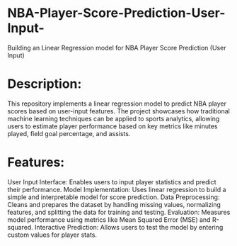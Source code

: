 # NBA-Player-Score-Prediction-User-Input-
Building an Linear Regression model for NBA Player Score Prediction (User Input)

# Description:
This repository implements a linear regression model to predict NBA player scores based on user-input features. The project showcases how traditional machine learning techniques can be applied to sports analytics, allowing users to estimate player performance based on key metrics like minutes played, field goal percentage, and assists.

# Features:
User Input Interface: Enables users to input player statistics and predict their performance.
Model Implementation: Uses linear regression to build a simple and interpretable model for score prediction.
Data Preprocessing: Cleans and prepares the dataset by handling missing values, normalizing features, and splitting the data for training and testing.
Evaluation: Measures model performance using metrics like Mean Squared Error (MSE) and R-squared.
Interactive Prediction: Allows users to test the model by entering custom values for player stats.
